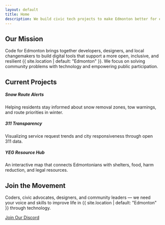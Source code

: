 ```yaml
---
layout: default
title: Home
description: We build civic tech projects to make Edmonton better for everyone.
---
```


<section id="mission" class="py-5">
  <div class="container">
    <h2 class="text-center mb-4">Our Mission</h2>
    <p class="lead text-center">
      Code for Edmonton brings together developers, designers, and local changemakers to build digital tools that support a more open, inclusive, and resilient {{ site.location | default: "Edmonton" }}.
      We focus on solving community problems with technology and empowering public participation.
    </p>
  </div>
</section>

<section id="projects" class="py-5 bg-light">
  <div class="container">
    <h2 class="text-center mb-5">Current Projects</h2>
    <div class="row g-4">
      <div class="col-md-4">
        <div class="card h-100 shadow-sm">
          <div class="card-body">
            <h5 class="card-title">Snow Route Alerts</h5>
            <p class="card-text">Helping residents stay informed about snow removal zones, tow warnings, and route priorities in winter.</p>
          </div>
        </div>
      </div>
      <div class="col-md-4">
        <div class="card h-100 shadow-sm">
          <div class="card-body">
            <h5 class="card-title">311 Transparency</h5>
            <p class="card-text">Visualizing service request trends and city responsiveness through open 311 data.</p>
          </div>
        </div>
      </div>
      <div class="col-md-4">
        <div class="card h-100 shadow-sm">
          <div class="card-body">
            <h5 class="card-title">YEG Resource Hub</h5>
            <p class="card-text">An interactive map that connects Edmontonians with shelters, food, harm reduction, and legal resources.</p>
          </div>
        </div>
      </div>
    </div>
  </div>
</section>

<section id="join" class="py-5">
  <div class="container text-center">
    <h2 class="mb-4">Join the Movement</h2>
    <p class="lead mb-4">
      Coders, civic advocates, designers, and community leaders — we need your voice and skills to improve life in {{ site.location | default: "Edmonton" }} through technology.
    </p>
    <a href="#" class="btn btn-primary btn-lg">Join Our Discord</a>
  </div>
</section>
